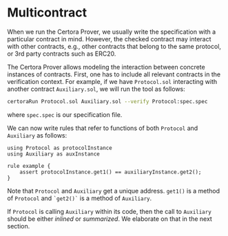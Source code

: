 Multicontract
=============

When we run the Certora Prover, we usually write the specification with a particular contract in mind. However, the checked contract may interact with other contracts, e.g., other contracts that belong to the same protocol, or 3rd party contracts such as ERC20.

The Certora Prover allows modeling the interaction between concrete instances of contracts. First, one has to include all relevant contracts in the verification context. For example, if we have `Protocol.sol` interacting with another contract `Auxiliary.sol`, we will run the tool as follows:

```bash
certoraRun Protocol.sol Auxiliary.sol --verify Protocol:spec.spec
```

where `spec.spec` is our specification file.

We can now write rules that refer to functions of both `Protocol` and `Auxiliary` as follows:

```cvl
using Protocol as protocolInstance
using Auxiliary as auxInstance

rule example {
    assert protocolInstance.get1() == auxiliaryInstance.get2();
}
```

Note that `Protocol` and `Auxiliary` get a unique address. `get1()` is a method of `Protocol` and `` `get2()` `` is a method of `Auxiliary`.

If `Protocol` is calling `Auxiliary` within its code, then the call to `Auxiliary` should be either _inlined_ or _summarized_. We elaborate on that in the next section.
